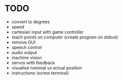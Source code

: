 # TODO

* convert to degrees
* speed
* cartesian input with game controller
* teach points on computer (create program on stdout)
* remove GUI
* speech control
* audio output
* machine vision
* servos with feedback
* visualise nominal vs actual position
* instructions (screw terminal)
